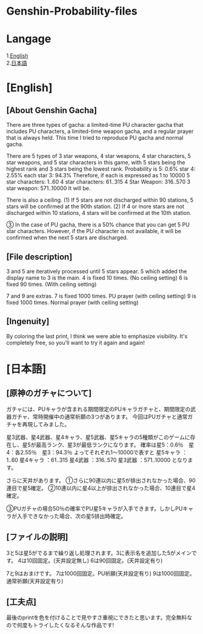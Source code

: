 # Genshin-Probability-files  
# Langage  
1.[English](https://github.com/BonnetPonta/Genshin-Probability-files#english)  
2.[日本語](https://github.com/BonnetPonta/Genshin-Probability-files#日本語)
# [English]  
## [About Genshin Gacha]  
There are three types of gacha: a limited-time PU character gacha that includes PU characters, a limited-time weapon gacha, and a regular prayer that is always held.
This time I tried to reproduce PU gacha and normal gacha.

There are 5 types of 3 star weapons, 4 star weapons, 4 star characters, 5 star weapons, and 5 star characters in this game, with 5 stars being the highest rank and 3 stars being the lowest rank.
Probability is 5: 0.6% star 4: 2.55% each star 3: 94.3%
Therefore, if each is expressed as 1 to 10000
5 star characters: 1..60
4 star characters: 61..315
4 Star Weapon: 316..570
3 star weapon: 571..10000
It will be.

There is also a ceiling.
(1) If 5 stars are not discharged within 90 stations, 5 stars will be confirmed at the 90th station.
(2) If 4 or more stars are not discharged within 10 stations, 4 stars will be confirmed at the 10th station.

③ In the case of PU gacha, there is a 50% chance that you can get 5 PU star characters. However, if the PU character is not available, it will be confirmed when the next 5 stars are discharged.


## [File description]  
3 and 5 are iteratively processed until 5 stars appear. 5 which added the display name to 3 is the main.
4 is fixed 10 times. (No ceiling setting)
6 is fixed 90 times. (With ceiling setting)

7 and 9 are extras.
7 is fixed 1000 times. PU prayer (with ceiling setting)
9 is fixed 1000 times. Normal prayer (with ceiling setting)

## [Ingenuity]  
By coloring the last print, I think we were able to emphasize visibility. It's completely free, so you'll want to try it again and again!

# [日本語]  
## [原神のガチャについて]  
ガチャには、PUキャラが含まれる期間限定のPUキャラガチャと、期間限定の武器ガチャ、常時開催中の通常祈願の3つがあります。
今回はPUガチャと通常ガチャを再現してみました。

星3武器、星4武器、星4キャラ、星5武器、星5キャラの5種類がこのゲームに存在し、星5が最高ランク、星3が最低ランクになります。
確率は星5：0.6％　星4：各2.55％　星3：94.3％
よってそれぞれ1～10000で表すと
星5キャラ	：1..60
星4キャラ	：61..315
星4武器		：316..570
星3武器		：571..10000
となります。

さらに天井があります。
①さらに90連以内に星5が排出されなかった場合、90連目で星5確定。
②10連以内に星4以上が排出されなかった場合、10連目で星4確定。

③PUガチャの場合50％の確率でPU星5キャラが入手できます。しかしPUキャラが入手できなかった場合、次の星5排出時確定。


## [ファイルの説明]
3と5は星5がでるまで繰り返し処理されます。3に表示名を追加した5がメインです。
4は10回固定。(天井設定無し)
6は90回固定。(天井設定有り)

7と9はおまけです。
7は1000回固定。PU祈願(天井設定有り)
9は1000回固定。通常祈願(天井設定有り)

## [工夫点]
最後のprintを色を付けることで見やすさ重視にできたと思います。完全無料なので何度もトライしたくなるそんな作品です!
